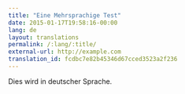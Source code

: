 ```yaml
---
title: "Eine Mehrsprachige Test"
date: 2015-01-17T19:58:16-00:00
lang: de
layout: translations
permalink: /:lang/:title/
external-url: http://example.com
translation_id: fcdbc7e82b45346d67cced3523a2f236
---
```


Dies wird in deutscher Sprache.
